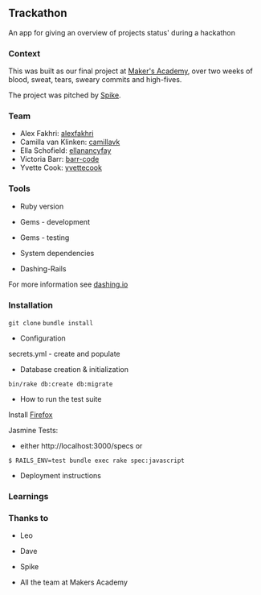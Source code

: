 ## Trackathon
An app for giving an overview of projects status' during a hackathon


### Context
This was built as our final project at [Maker's Academy](www.makersacademy.com), over two weeks of blood, sweat, tears, sweary commits and high-fives.

The project was pitched by [Spike](https://github.com/spike01).


### Team

* Alex Fakhri: [alexfakhri](https://github.com/alexfakhri)
* Camilla van Klinken: [camillavk](https://github.com/camillavk)
* Ella Schofield: [ellanancyfay](https://github.com/EllaNancyFay)
* Victoria Barr: [barr-code](https://github.com/barr-code)
* Yvette Cook: [yvettecook](https://github.com/yvettecook)

### Tools

* Ruby version
* Gems - development
* Gems - testing
* System dependencies

* Dashing-Rails

For more information see [dashing.io](http://dashing.io/)


### Installation

`git clone`
`bundle install`

* Configuration

secrets.yml - create and populate

* Database creation & initialization

`bin/rake db:create db:migrate`

* How to run the test suite

Install [Firefox](https://www.mozilla.org/en-GB/firefox/new/)

Jasmine Tests:

* either http://localhost:3000/specs or

`$ RAILS_ENV=test bundle exec rake spec:javascript`

* Deployment instructions




### Learnings



### Thanks to

* Leo
* Dave
* Spike

* All the team at Makers Academy
